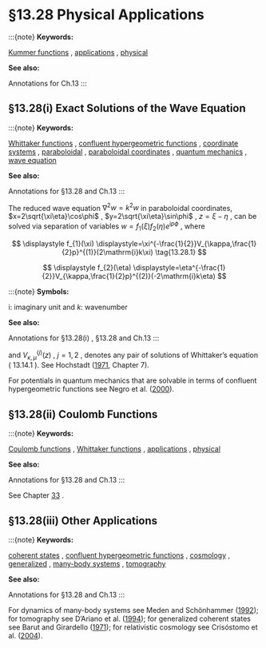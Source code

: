 # §13.28 Physical Applications

:::{note}
**Keywords:**

[Kummer functions](http://dlmf.nist.gov/search/search?q=Kummer%20functions) , [applications](http://dlmf.nist.gov/search/search?q=applications) , [physical](http://dlmf.nist.gov/search/search?q=physical)

**See also:**

Annotations for Ch.13
:::


## §13.28(i) Exact Solutions of the Wave Equation

:::{note}
**Keywords:**

[Whittaker functions](http://dlmf.nist.gov/search/search?q=Whittaker%20functions) , [confluent hypergeometric functions](http://dlmf.nist.gov/search/search?q=confluent%20hypergeometric%20functions) , [coordinate systems](http://dlmf.nist.gov/search/search?q=coordinate%20systems) , [paraboloidal](http://dlmf.nist.gov/search/search?q=paraboloidal) , [paraboloidal coordinates](http://dlmf.nist.gov/search/search?q=paraboloidal%20coordinates) , [quantum mechanics](http://dlmf.nist.gov/search/search?q=quantum%20mechanics) , [wave equation](http://dlmf.nist.gov/search/search?q=wave%20equation)

**See also:**

Annotations for §13.28 and Ch.13
:::

The reduced wave equation $\nabla^{2}w=k^{2}w$ in paraboloidal coordinates, $x=2\sqrt{\xi\eta}\cos\phi$ , $y=2\sqrt{\xi\eta}\sin\phi$ , $z=\xi-\eta$ , can be solved via separation of variables $w=f_{1}(\xi)f_{2}(\eta)e^{\mathrm{i}p\phi}$ , where

<a id="E1"></a>

<a id="Ex1"></a>
$$
\displaystyle f_{1}(\xi) \displaystyle=\xi^{-\frac{1}{2}}V_{\kappa,\frac{1}{2}p}^{(1)}(2\mathrm{i}k\xi) \tag{13.28.1}
$$

<a id="Ex2"></a>
$$
\displaystyle f_{2}(\eta) \displaystyle=\eta^{-\frac{1}{2}}V_{\kappa,\frac{1}{2}p}^{(2)}(-2\mathrm{i}k\eta)
$$

:::{note}
**Symbols:**

$\mathrm{i}$: imaginary unit and $k$: wavenumber

**See also:**

Annotations for §13.28(i) , §13.28 and Ch.13
:::

and $V^{(j)}_{\kappa,\mu}(z)$ , $j=1,2$ , denotes any pair of solutions of Whittaker’s equation ( 13.14.1 ). See Hochstadt ([1971](./bib/H.html#bib1094 "The Functions of Mathematical Physics"), Chapter 7).

For potentials in quantum mechanics that are solvable in terms of confluent hypergeometric functions see Negro et al. ([2000](./bib/N.html#bib1702 "Confluent hypergeometric equations and related solvable potentials in quantum mechanics")).


## §13.28(ii) Coulomb Functions

:::{note}
**Keywords:**

[Coulomb functions](http://dlmf.nist.gov/search/search?q=Coulomb%20functions) , [Whittaker functions](http://dlmf.nist.gov/search/search?q=Whittaker%20functions) , [applications](http://dlmf.nist.gov/search/search?q=applications) , [physical](http://dlmf.nist.gov/search/search?q=physical)

**See also:**

Annotations for §13.28 and Ch.13
:::

See Chapter [33](./33.md "Chapter 33 Coulomb Functions") .


## §13.28(iii) Other Applications

:::{note}
**Keywords:**

[coherent states](http://dlmf.nist.gov/search/search?q=coherent%20states) , [confluent hypergeometric functions](http://dlmf.nist.gov/search/search?q=confluent%20hypergeometric%20functions) , [cosmology](http://dlmf.nist.gov/search/search?q=cosmology) , [generalized](http://dlmf.nist.gov/search/search?q=generalized) , [many-body systems](http://dlmf.nist.gov/search/search?q=many-body%20systems) , [tomography](http://dlmf.nist.gov/search/search?q=tomography)

**See also:**

Annotations for §13.28 and Ch.13
:::

For dynamics of many-body systems see Meden and Schönhammer ([1992](./bib/M.html#bib1590 "Spectral functions for the Tomonaga-Luttinger model")); for tomography see D’Ariano et al. ([1994](./bib/D.html#bib611 "Detection of the density matrix through optical homodyne tomography without filtered back projection")); for generalized coherent states see Barut and Girardello ([1971](./bib/B.html#bib209 "New “coherent” states associated with non-compact groups")); for relativistic cosmology see Crisóstomo et al. ([2004](./bib/C.html#bib598 "Quasinormal modes of the extremal BTZ black hole")).
